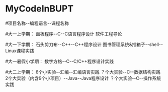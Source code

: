 # MyCodeInBUPT
#项目名称--编程语言--课程名称

#大一上学期：
画板程序--C--C语言程序设计
软件工程导论

#大一下学期：
石头剪刀布--C++--C++程序设计
图书管理系统&推箱子--shell--Linux课程实践

#大一暑假小学期：
数字方格--C--C/C++程序设计实践

#大二上学期：
6个小实验--汇编--汇编语言实践
？个大实验--C--数据结构实践
2个大实验（内含9个小项目）--Java--Java程序设计
？个大实验--C--操作系统实践
